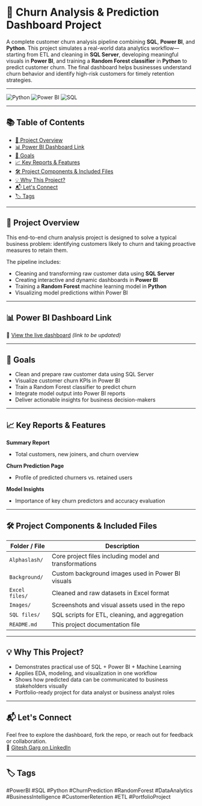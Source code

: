 # 🔄 Churn Analysis & Prediction Dashboard Project  

A complete customer churn analysis pipeline combining **SQL**, **Power BI**, and **Python**. This project simulates a real-world data analytics workflow—starting from ETL and cleaning in **SQL Server**, developing meaningful visuals in **Power BI**, and training a **Random Forest classifier** in **Python** to predict customer churn. The final dashboard helps businesses understand churn behavior and identify high-risk customers for timely retention strategies.

---

![Python](https://img.shields.io/badge/Built%20With-Python-blue?logo=python)
![Power BI](https://img.shields.io/badge/Power%20BI-Dashboard-yellow?logo=powerbi)
![SQL](https://img.shields.io/badge/Data-SQL%20Server-red?logo=databricks)

---

## 📚 Table of Contents

- [📌 Project Overview](#-project-overview)  
- [📊 Power BI Dashboard Link](#-power-bi-dashboard-link)  
- [🎯 Goals](#-goals)  
- [📈 Key Reports & Features](#-key-reports--features)  
- [🛠️ Project Components & Included Files](#️-project-components--included-files)  
- [💡 Why This Project?](#-why-this-project)  
- [📬 Let's Connect](#-lets-connect)  
- [🏷️ Tags](#-tags)

---

## 📌 Project Overview  

This end-to-end churn analysis project is designed to solve a typical business problem: identifying customers likely to churn and taking proactive measures to retain them.  

The pipeline includes:  
- Cleaning and transforming raw customer data using **SQL Server**  
- Creating interactive and dynamic dashboards in **Power BI**  
- Training a **Random Forest** machine learning model in **Python**  
- Visualizing model predictions within Power BI

---

## 📊 Power BI Dashboard Link  
🔗 [View the live dashboard](https://your-dummy-link.com) *(link to be updated)*

---

## 🎯 Goals  

- Clean and prepare raw customer data using SQL Server  
- Visualize customer churn KPIs in Power BI  
- Train a Random Forest classifier to predict churn  
- Integrate model output into Power BI reports  
- Deliver actionable insights for business decision-makers

---

## 📈 Key Reports & Features  

**Summary Report**  
- Total customers, new joiners, and churn overview

**Churn Prediction Page**  
- Profile of predicted churners vs. retained users

**Model Insights**  
- Importance of key churn predictors and accuracy evaluation

---

## 🛠️ Project Components & Included Files  

| Folder / File       | Description                                           |
|---------------------|-------------------------------------------------------|
| `Alphaslash/`       | Core project files including model and transformations |
| `Background/`       | Custom background images used in Power BI visuals     |
| `Excel files/`      | Cleaned and raw datasets in Excel format              |
| `Images/`           | Screenshots and visual assets used in the repo        |
| `SQL files/`        | SQL scripts for ETL, cleaning, and aggregation        |
| `README.md`         | This project documentation file                       |

---

## 💡 Why This Project?  

- Demonstrates practical use of SQL + Power BI + Machine Learning  
- Applies EDA, modeling, and visualization in one workflow  
- Shows how predicted data can be communicated to business stakeholders visually  
- Portfolio-ready project for data analyst or business analyst roles

---

## 📬 Let's Connect  

Feel free to explore the dashboard, fork the repo, or reach out for feedback or collaboration.  
👤 [Gitesh Garg on LinkedIn](https://www.linkedin.com/in/gitesh-garg-/)

---

## 🏷️ Tags  
#PowerBI #SQL #Python #ChurnPrediction #RandomForest #DataAnalytics #BusinessIntelligence #CustomerRetention #ETL #PortfolioProject
